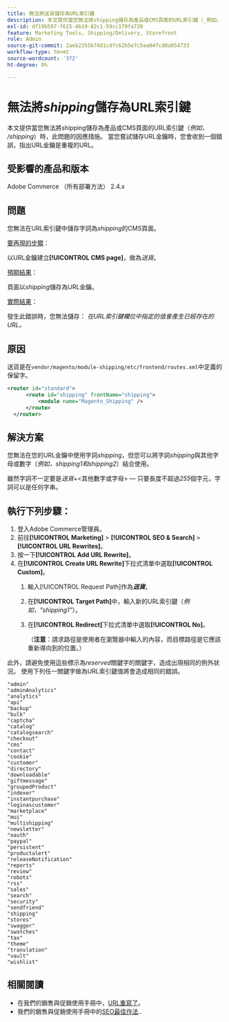 ```yaml
---
title: 無法將送貨儲存為URL索引鍵
description: 本文提供當您無法將shipping儲存為產品或CMS頁面的URL索引鍵（_例如， /shipping_）時，此問題的因應措施。 當您嘗試儲存URL金鑰時，您會收到一個錯誤，指出URL金鑰是重複的URL。
exl-id: df19b597-f615-4b19-82c1-59cc179fa720
feature: Marketing Tools, Shipping/Delivery, Storefront
role: Admin
source-git-commit: 2aeb2355b74d1cdfc62b5e7c5aa04fcd0a654733
workflow-type: tm+mt
source-wordcount: '372'
ht-degree: 0%

---
```


# 無法將&#x200B;_shipping_&#x200B;儲存為URL索引鍵

本文提供當您無法將shipping儲存為產品或CMS頁面的URL索引鍵（_例如， /shipping_）時，此問題的因應措施。 當您嘗試儲存URL金鑰時，您會收到一個錯誤，指出URL金鑰是重複的URL。

## 受影響的產品和版本

Adobe Commerce （所有部署方法） 2.4.x

## 問題

您無法在URL索引鍵中儲存字詞為&#x200B;_shipping_&#x200B;的CMS頁面。

<u>要再現的步驟</u>：

以URL金鑰建立&#x200B;**[!UICONTROL CMS page]**，做為&#x200B;_送貨_。

<u>預期結果</u>：

頁面以&#x200B;_shipping_&#x200B;儲存為URL金鑰。

<u>實際結果</u>：

發生此錯誤時，您無法儲存：
*在URL索引鍵欄位中指定的值會產生已經存在的URL。*

## 原因

送貨是在`vendor/magento/module-shipping/etc/frontend/routes.xml`中定義的保留字。

```xml
<router id="standard">
      <route id="shipping" frontName="shipping">
          <module name="Magento_Shipping" />
      </route>
  </router>
```

## 解決方案

您無法在您的URL金鑰中使用字詞&#x200B;_shipping_，但您可以將字詞&#x200B;_shipping_&#x200B;與其他字母或數字（_例如，shipping1和shipping2_）結合使用。

雖然字詞不一定要是&#x200B;_送貨_+&lt;其他數字或字母> — 只要長度不超過&#x200B;*255*&#x200B;個字元，字詞可以是任何字串。

## 執行下列步驟：

1. 登入Adobe Commerce管理員。
1. 前往&#x200B;**[!UICONTROL Marketing]** > **[!UICONTROL SEO & Search]** > **[!UICONTROL URL Rewrites]**。
1. 按一下&#x200B;**[!UICONTROL Add URL Rewrite]**。
1. 在&#x200B;**[!UICONTROL Create URL Rewrite]**&#x200B;下拉式清單中選取&#x200B;**[!UICONTROL Custom]**。
   1. 輸入[!UICONTROL Request Path]作為&#x200B;**_送貨_**。
   1. 在&#x200B;**[!UICONTROL Target Path]**&#x200B;中，輸入新的URL索引鍵（_例如，&quot;shipping1&quot;_）。
   1. 在&#x200B;**[!UICONTROL Redirect]**&#x200B;下拉式清單中選取&#x200B;**[!UICONTROL No]**。


      （**注意**：請求路徑是使用者在瀏覽器中輸入的內容，而目標路徑是它應該重新導向到的位置。）

此外，請避免使用這些標示為&#x200B;*reserved*&#x200B;關鍵字的關鍵字，造成出現相同的例外狀況。 使用下列任一關鍵字做為URL索引鍵值將會造成相同的錯誤。


```
"admin"
"adminAnalytics"
"analytics"
"api"
"backup"
"bulk"
"captcha"
"catalog"
"catalogsearch"
"checkout"
"cms"
"contact"
"cookie"
"customer"
"directory"
"downloadable"
"giftmessage"
"groupedProduct"
"indexer"
"instantpurchase"
"loginascustomer"
"marketplace"
"mui"
"multishipping"
"newsletter"
"oauth"
"paypal"
"persistent"
"productalert"
"releaseNotification"
"reports"
"review"
"robots"
"rss"
"sales"
"search"
"security"
"sendfriend"
"shipping"
"stores"
"swagger"
"swatches"
"tax"
"theme"
"translation"
"vault"
"wishlist"
```

## 相關閱讀

* 在我們的銷售與促銷使用手冊中，[URL重寫了](https://experienceleague.adobe.com/zh-hant/docs/commerce-admin/marketing/seo/url-rewrites/url-rewrite)。
* 我們的銷售與促銷使用手冊中的[SEO最佳作法](https://experienceleague.adobe.com/zh-hant/docs/commerce-admin/marketing/seo/seo-overview)..
